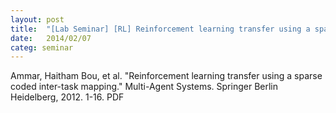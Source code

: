```yaml
---
layout: post
title:  "[Lab Seminar] [RL] Reinforcement learning transfer using a sparse coded inter-task mapping"
date:   2014/02/07
categ: seminar
---
```






Ammar, Haitham Bou, et al. "Reinforcement learning transfer using a sparse coded inter-task mapping." Multi-Agent Systems. Springer Berlin Heidelberg, 2012. 1-16. PDF







 

